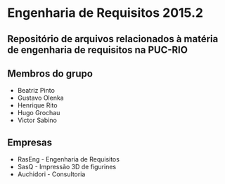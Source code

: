 # Engenharia de Requisitos 2015.2
## Repositório de arquivos relacionados à matéria de engenharia de requisitos na PUC-RIO

## Membros do grupo
* Beatriz Pinto
* Gustavo Olenka
* Henrique Rito
* Hugo Grochau
* Victor Sabino

## Empresas
* RasEng - Engenharia de Requisitos
* SasQ - Impressão 3D de figurines
* Auchidori - Consultoria
